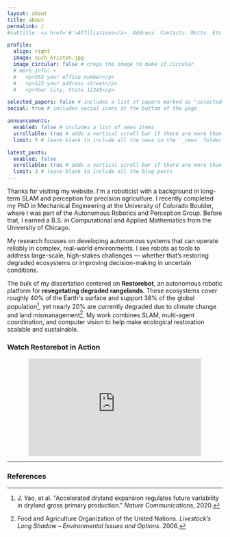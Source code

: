 ```yaml
---
layout: about
title: about
permalink: /
#subtitle: <a href='#'>Affiliations</a>. Address. Contacts. Motto. Etc.

profile:
  align: right
  image: such_kristen.jpg
  image_circular: false # crops the image to make it circular
  # more_info: >
  #   <p>555 your office number</p>
  #   <p>123 your address street</p>
  #   <p>Your City, State 12345</p>

selected_papers: false # includes a list of papers marked as "selected={true}"
social: true # includes social icons at the bottom of the page

announcements:
  enabled: false # includes a list of news items
  scrollable: true # adds a vertical scroll bar if there are more than 3 news items
  limit: 5 # leave blank to include all the news in the `_news` folder

latest_posts:
  enabled: false
  scrollable: true # adds a vertical scroll bar if there are more than 3 new posts items
  limit: 3 # leave blank to include all the blog posts
---
```


<!-- Write your biography here. Tell the world about yourself. Link to your favorite [subreddit](http://reddit.com). You can put a picture in, too. The code is already in, just name your picture `prof_pic.jpg` and put it in the `img/` folder.

Put your address / P.O. box / other info right below your picture. You can also disable any of these elements by editing `profile` property of the YAML header of your `_pages/about.md`. Edit `_bibliography/papers.bib` and Jekyll will render your [publications page](/al-folio/publications/) automatically.

Link to your social media connections, too. This theme is set up to use [Font Awesome icons](https://fontawesome.com/) and [Academicons](https://jpswalsh.github.io/academicons/), like the ones below. Add your Facebook, Twitter, LinkedIn, Google Scholar, or just disable all of them. -->

Thanks for visiting my website. I'm a roboticist with a background in long-term SLAM and perception for precision agriculture. I recently completed my PhD in Mechanical Engineering at the University of Colorado Boulder, where I was part of the Autonomous Robotics and Perception Group. Before that, I earned a B.S. in Computational and Applied Mathematics from the University of Chicago.

My research focuses on developing autonomous systems that can operate reliably in complex, real-world environments. I see robots as tools to address large-scale, high-stakes challenges — whether that’s restoring degraded ecosystems or improving decision-making in uncertain conditions.

The bulk of my dissertation centered on **Restorebot**, an autonomous robotic platform for **revegetating degraded rangelands**. These ecosystems cover roughly 40% of the Earth's surface and support 38% of the global population[^1], yet nearly 20% are currently degraded due to climate change and land mismanagement[^2]. My work combines SLAM, multi-agent coordination, and computer vision to help make ecological restoration scalable and sustainable.

### Watch Restorebot in Action

<div style="text-align: center;">
  <iframe
    style="width: 80%; max-width: 720px; aspect-ratio: 16 / 9; border: none;"
    src="https://www.youtube.com/embed/9teAIFddnRg?si=TdxbUTUGkxuU9SwT"
    allow="accelerometer; autoplay; clipboard-write; encrypted-media; gyroscope; picture-in-picture"
    allowfullscreen>
  </iframe>
</div>

---

### References

[^1]: J. Yao, et al. "Accelerated dryland expansion regulates future variability in dryland gross primary production." _Nature Communications_, 2020.
[^2]: Food and Agriculture Organization of the United Nations. _Livestock’s Long Shadow – Environmental Issues and Options_. 2006.
